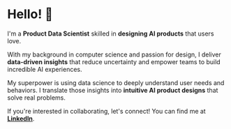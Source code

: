 # **Hello! 👋**

I'm a **Product Data Scientist** skilled in **designing AI products** that users love.

With my background in computer science and passion for design, I deliver **data-driven insights** that reduce uncertainty and empower teams to build incredible AI experiences.

My superpower is using data science to deeply understand user needs and behaviors. I translate those insights into **intuitive AI product designs** that solve real problems.

If you're interested in collaborating, let's connect! You can find me at **[LinkedIn](https://linkedin.com/in/mohamedyosef101)**.
